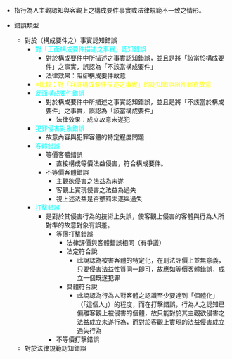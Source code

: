 
* 指行為人主觀認知與客觀上之構成要件事實或法律規範不一致之情形。

* 錯誤類型
	* 對於（構成要件之）事實認知錯誤
		* <span style="color:aqua">對「正面構成要件描述之事實」認知錯誤</span>
			* 對於構成要件中所描述之事實認知錯誤，並且是將「該當於構成要件」之事實，誤認為「不該當構成要件」
			* 法律效果：阻卻構成要件故意
		* <span style="color:yellow">※比較：對「容許構成要件描述之事實」的認知錯誤阻卻罪責故意</span>
		* <span style="color:aqua">反面構成要件錯誤</span>
			* 對於構成要件中所描述之事實認知錯誤，並且是將「不該當於構成要件」之事實，誤認為「該當構成要件」
				* 法律效果：成立故意未遂犯
		* <span style="color:aqua">犯罪侵害對象錯誤</span>
			* 故意內容與犯罪客體的特定程度問題
		* <span style="color:aqua">客體錯誤</span>
			* 等價客體錯誤
				* 直接構成等價法益侵害，符合構成要件。
			* 不等價客體錯誤
				* 主觀欲侵害之法益為未遂
				* 客觀上實現侵害之法益為過失
				* 視上述法益是否懲罰未遂與過失
		* <span style="color:aqua">打擊錯誤</span>
			* 是對於其侵害行為的技術上失誤，使客觀上侵害的客體與行為人所對準的故意對象有誤差。
				* 等價打擊錯誤
					* 法律評價與客體錯誤相同（有爭議）
					* 法定符合說
						* 此說認為被害客體的特定化，在刑法評價上並無意義，只要侵害法益性質同一即可，故應如等價客體錯誤，成立一個既遂犯罪
					* 具體符合說
						* 此說認為行為人對客體之認識至少要達到「個體化」（「這個人」）的程度，而在打擊錯誤，行為人之認知已偏離客觀上被侵害的個體，故只能對於其主觀欲侵害之法益成立未遂行為，而對於客觀上實現的法益侵害成立過失行為
				* 不等價打擊錯誤
	* 對於法律規範認知錯誤